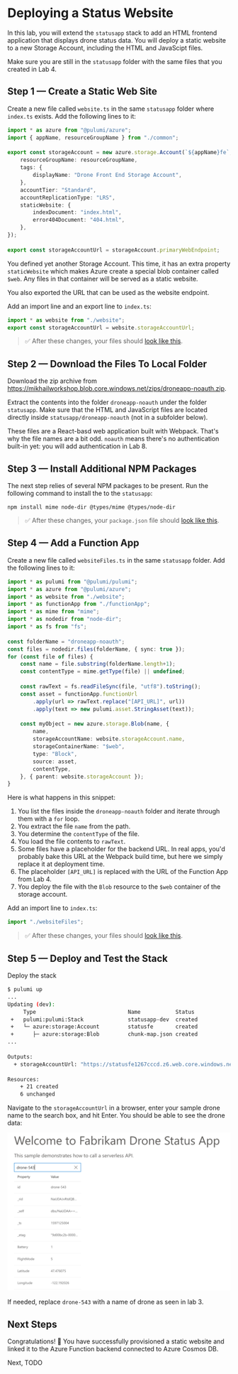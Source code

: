 # Deploying a Status Website

In this lab, you will extend the `statusapp` stack to add an HTML frontend application that displays drone status data. You will deploy a static website to a new Storage Account, including the HTML and JavaScipt files.

Make sure you are still in the `statusapp` folder with the same files that you created in Lab 4.

## Step 1 &mdash; Create a Static Web Site

Create a new file called `website.ts` in the same `statusapp` folder where `index.ts` exists. Add the following lines to it:

```ts
import * as azure from "@pulumi/azure";
import { appName, resourceGroupName } from "./common";

export const storageAccount = new azure.storage.Account(`${appName}fe`, {
    resourceGroupName: resourceGroupName,
    tags: {
        displayName: "Drone Front End Storage Account",
    },    
    accountTier: "Standard",
    accountReplicationType: "LRS",
    staticWebsite: {
        indexDocument: "index.html",
        error404Document: "404.html",
    },
});

export const storageAccountUrl = storageAccount.primaryWebEndpoint;
```

You defined yet another Storage Account. This time, it has an extra property `staticWebsite` which makes Azure create a special blob container called `$web`. Any files in that container will be served as a static website.

You also exported the URL that can be used as the website endpoint.

Add an import line and an export line to `index.ts`:

```ts
import * as website from "./website";
export const storageAccountUrl = website.storageAccountUrl;
```

> :white_check_mark: After these changes, your files should [look like this](./code/step1).

## Step 2 &mdash; Download the Files To Local Folder

Download the zip archive from https://mikhailworkshop.blob.core.windows.net/zips/droneapp-noauth.zip.

Extract the contents into the folder `droneapp-noauth` under the folder `statusapp`. Make sure that the HTML and JavaScript files are located directly inside `statusapp/droneapp-noauth` (not in a subfolder below).

These files are a React-basd web application built with Webpack. That's why the file names are a bit odd. `noauth` means there's no authentication built-in yet: you will add authentication in Lab 8.

## Step 3 &mdash; Install Additional NPM Packages

The next step relies of several NPM packages to be present. Run the following command to install the to the `statusapp`:

```
npm install mime node-dir @types/mime @types/node-dir
```

> :white_check_mark: After these changes, your `package.json` file should [look like this](./code/step3/package.json).

## Step 4 &mdash; Add a Function App

Create a new file called `websiteFiles.ts` in the same `statusapp` folder. Add the following lines to it:

```ts
import * as pulumi from "@pulumi/pulumi";
import * as azure from "@pulumi/azure";
import * as website from "./website";
import * as functionApp from "./functionApp";
import * as mime from "mime";
import * as nodedir from "node-dir";
import * as fs from "fs";

const folderName = "droneapp-noauth";
const files = nodedir.files(folderName, { sync: true });
for (const file of files) {
    const name = file.substring(folderName.length+1);
    const contentType = mime.getType(file) || undefined;

    const rawText = fs.readFileSync(file, "utf8").toString();
    const asset = functionApp.functionUrl
        .apply(url => rawText.replace("[API_URL]", url))
        .apply(text => new pulumi.asset.StringAsset(text));

    const myObject = new azure.storage.Blob(name, {
        name,
        storageAccountName: website.storageAccount.name,
        storageContainerName: "$web",
        type: "Block",
        source: asset,
        contentType,
    }, { parent: website.storageAccount });
}
```

Here is what happens in this snippet:

1. You list the files inside the `droneapp-noauth` folder and iterate through them with a `for` loop.
2. You extract the file `name` from the path.
3. You determine the `contentType` of the file.
4. You load the file contents to `rawText`.
5. Some files have a placeholder for the backend URL. In real apps, you'd probably bake this URL at the Webpack build time, but here we simply replace it at deployment time.
6. The placeholder `[API_URL]` is replaced with the URL of the Function App from Lab 4.
7. You deploy the file with the `Blob` resource to the `$web` container of the storage account.

Add an import line to `index.ts`:

```ts
import "./websiteFiles";
```

> :white_check_mark: After these changes, your files should [look like this](./code/step4).

## Step 5 &mdash; Deploy and Test the Stack

Deploy the stack

```bash
$ pulumi up
...
Updating (dev):
     Type                             Name           Status      
 +   pulumi:pulumi:Stack              statusapp-dev  created     
 +   └─ azure:storage:Account         statusfe       created     
 +      ├─ azure:storage:Blob         chunk-map.json created    
...    
 
Outputs:
  + storageAccountUrl: "https://statusfe1267cccd.z6.web.core.windows.net/"

Resources:
    + 21 created
    6 unchanged
```

Navigate to the `storageAccountUrl` in a browser, enter your sample drone name to the search box, and hit Enter. You should be able to see the drone data:

![Drone Status](./img/dronesite.png)

If needed, replace `drone-543` with a name of drone as seen in lab 3.

## Next Steps

Congratulations! :tada: You have successfully provisioned a static website and linked it to the Azure Function backend connected to Azure Cosmos DB.

Next, TODO

